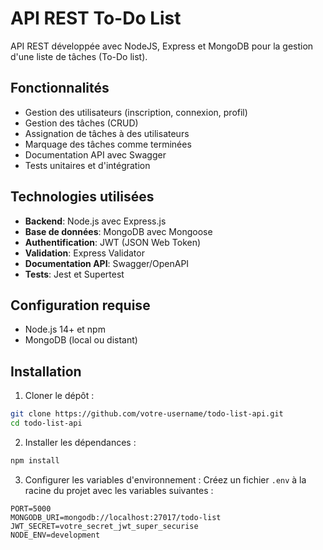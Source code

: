 # API REST To-Do List

API REST développée avec NodeJS, Express et MongoDB pour la gestion d'une liste de tâches (To-Do list).

## Fonctionnalités

- Gestion des utilisateurs (inscription, connexion, profil)
- Gestion des tâches (CRUD)
- Assignation de tâches à des utilisateurs
- Marquage des tâches comme terminées
- Documentation API avec Swagger
- Tests unitaires et d'intégration

## Technologies utilisées

- **Backend**: Node.js avec Express.js
- **Base de données**: MongoDB avec Mongoose
- **Authentification**: JWT (JSON Web Token)
- **Validation**: Express Validator
- **Documentation API**: Swagger/OpenAPI
- **Tests**: Jest et Supertest

## Configuration requise

- Node.js 14+ et npm
- MongoDB (local ou distant)

## Installation

1. Cloner le dépôt :
```bash
git clone https://github.com/votre-username/todo-list-api.git
cd todo-list-api
```

2. Installer les dépendances :
```bash
npm install
```

3. Configurer les variables d'environnement :
Créez un fichier `.env` à la racine du projet avec les variables suivantes :
```
PORT=5000
MONGODB_URI=mongodb://localhost:27017/todo-list
JWT_SECRET=votre_secret_jwt_super_securise
NODE_ENV=development
```

